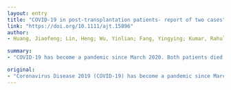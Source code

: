 ```yaml
---
layout: entry
title: "COVID-19 in post-transplantation patients- report of two cases"
link: "https://doi.org/10.1111/ajt.15896"
author:
- Huang, Jiaofeng; Lin, Heng; Wu, Yinlian; Fang, Yingying; Kumar, Rahul; Chen, Gongping; Lin, Su

summary:
- "COVID-19 has become a pandemic since March 2020. Both patients died despite the maximum mechanical ventilatory support. Lower T cell count may be a surrogate for poor outcome. The prognosis of the disease is not optimistic and remains guarded. Low T cells were extremely low in both patients after infection. Two cases have been diagnosed in a post-transplant setting. Coronavirus Disease 2019 has become an epidemic since March 20."

original:
- "Coronavirus Disease 2019 (COVID-19) has become a pandemic since March 2020. We describe here, two cases of COVID-19 infection in a post-transplant setting. First one is a 59-year old renal transplant recipient; the second is a 51-year old allogeneic bone marrow transplant recipient. Both patients were on immunosuppressant therapy and had stable graft function before COVID-19 infection. After the diagnosis of COVID-19, immunosuppressive agents were discontinued and methylprednisolone with prophylactic antibiotics were initiated, however, the lung injury progressed. The T cells were extremely low in both patients after infection. Both patients died despite the maximal mechanical ventilatory support. Therefore, the prognosis of COVID-19 pneumonia following transplantation is not optimistic and remains guarded. Lower T cell count may be a surrogate for poor outcome."
---
```


